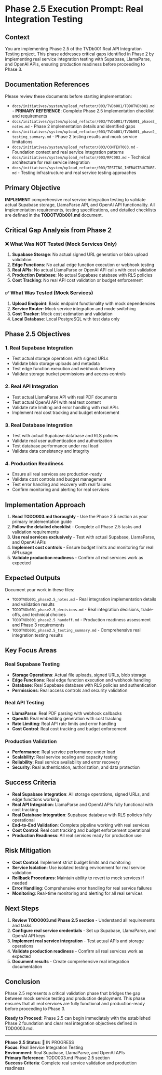 # Phase 2.5 Execution Prompt: Real Integration Testing

## Context
You are implementing Phase 2.5 of the TVDb001 Real API Integration Testing project. This phase addresses critical gaps identified in Phase 2 by implementing real service integration testing with Supabase, LlamaParse, and OpenAI APIs, ensuring production readiness before proceeding to Phase 3.

## Documentation References
Please review these documents before starting implementation:
- `docs/initiatives/system/upload_refactor/003/TVDb001/TODOTVDb001.md` - **PRIMARY REFERENCE**: Complete Phase 2.5 implementation checklist and requirements
- `docs/initiatives/system/upload_refactor/003/TVDb001/TVDb001_phase2_notes.md` - Phase 2 implementation details and identified gaps
- `docs/initiatives/system/upload_refactor/003/TVDb001/TVDb001_phase2_testing_summary.md` - Phase 2 testing results and mock service limitations
- `docs/initiatives/system/upload_refactor/003/CONTEXT003.md` - Foundation context and real service integration patterns
- `docs/initiatives/system/upload_refactor/003/RFC003.md` - Technical architecture for real service integration
- `docs/initiatives/system/upload_refactor/003/TESTING_INFRASTRUCTURE.md` - Testing infrastructure and real service testing approaches

## Primary Objective
**IMPLEMENT** comprehensive real service integration testing to validate actual Supabase storage, LlamaParse API, and OpenAI API functionality. All implementation requirements, testing specifications, and detailed checklists are defined in the **TODOTVDb001.md** document.

## Critical Gap Analysis from Phase 2

### ❌ **What Was NOT Tested (Mock Services Only)**
1. **Supabase Storage**: No actual signed URL generation or blob upload validation
2. **Edge Functions**: No actual edge function execution or webhook testing
3. **Real APIs**: No actual LlamaParse or OpenAI API calls with cost validation
4. **Production Database**: No actual Supabase database with RLS policies
5. **Cost Tracking**: No real API cost validation or budget enforcement

### ✅ **What Was Tested (Mock Services)**
1. **Upload Endpoint**: Basic endpoint functionality with mock dependencies
2. **Service Router**: Mock service integration and mode switching
3. **Cost Tracker**: Mock cost estimation and validation
4. **Local Database**: Local PostgreSQL with test data only

## Phase 2.5 Objectives

### 1. **Real Supabase Integration**
- Test actual storage operations with signed URLs
- Validate blob storage uploads and metadata
- Test edge function execution and webhook delivery
- Validate storage bucket permissions and access controls

### 2. **Real API Integration**
- Test actual LlamaParse API with real PDF documents
- Test actual OpenAI API with real text content
- Validate rate limiting and error handling with real APIs
- Implement real cost tracking and budget enforcement

### 3. **Real Database Integration**
- Test with actual Supabase database and RLS policies
- Validate real user authentication and authorization
- Test database performance under real load
- Validate data consistency and integrity

### 4. **Production Readiness**
- Ensure all real services are production-ready
- Validate cost controls and budget management
- Test error handling and recovery with real failures
- Confirm monitoring and alerting for real services

## Implementation Approach
1. **Read TODO003.md thoroughly** - Use the Phase 2.5 section as your primary implementation guide
2. **Follow the detailed checklist** - Complete all Phase 2.5 tasks and validation requirements
3. **Use real services exclusively** - Test with actual Supabase, LlamaParse, and OpenAI APIs
4. **Implement cost controls** - Ensure budget limits and monitoring for real API usage
5. **Validate production readiness** - Confirm all real services work as expected

## Expected Outputs
Document your work in these files:
- `TODOTVDb001_phase2.5_notes.md` - Real integration implementation details and validation results
- `TODOTVDb001_phase2.5_decisions.md` - Real integration decisions, trade-offs, and technical choices
- `TODOTVDb001_phase2.5_handoff.md` - Production readiness assessment and Phase 3 requirements
- `TODOTVDb001_phase2.5_testing_summary.md` - Comprehensive real integration testing results

## Key Focus Areas

### Real Supabase Testing
- **Storage Operations**: Actual file uploads, signed URLs, blob storage
- **Edge Functions**: Real edge function execution and webhook handling
- **Database**: Real Supabase database with RLS policies and authentication
- **Permissions**: Real access controls and security validation

### Real API Testing
- **LlamaParse**: Real PDF parsing with webhook callbacks
- **OpenAI**: Real embedding generation with cost tracking
- **Rate Limiting**: Real API rate limits and error handling
- **Cost Control**: Real cost tracking and budget enforcement

### Production Validation
- **Performance**: Real service performance under load
- **Scalability**: Real service scaling and capacity testing
- **Reliability**: Real service availability and error recovery
- **Security**: Real authentication, authorization, and data protection

## Success Criteria
- **Real Supabase Integration**: All storage operations, signed URLs, and edge functions working
- **Real API Integration**: LlamaParse and OpenAI APIs fully functional with cost tracking
- **Real Database Integration**: Supabase database with RLS policies fully operational
- **End-to-End Validation**: Complete pipeline working with real services
- **Cost Control**: Real cost tracking and budget enforcement operational
- **Production Readiness**: All real services ready for production use

## Risk Mitigation
- **Cost Control**: Implement strict budget limits and monitoring
- **Service Isolation**: Use isolated testing environment for real service validation
- **Rollback Procedures**: Maintain ability to revert to mock services if needed
- **Error Handling**: Comprehensive error handling for real service failures
- **Monitoring**: Real-time monitoring and alerting for all real services

## Next Steps
1. **Review TODO003.md Phase 2.5 section** - Understand all requirements and tasks
2. **Configure real service credentials** - Set up Supabase, LlamaParse, and OpenAI API keys
3. **Implement real service integration** - Test actual APIs and storage operations
4. **Validate production readiness** - Confirm all real services work as expected
5. **Document results** - Create comprehensive real integration documentation

## Conclusion
Phase 2.5 represents a critical validation phase that bridges the gap between mock service testing and production deployment. This phase ensures that all real services are fully functional and production-ready before proceeding to Phase 3.

**Ready to Proceed**: Phase 2.5 can begin immediately with the established Phase 2 foundation and clear real integration objectives defined in TODO003.md.

---

**Phase 2.5 Status**: 🔄 IN PROGRESS  
**Focus**: Real Service Integration Testing  
**Environment**: Real Supabase, LlamaParse, and OpenAI APIs  
**Primary Reference**: TODO003.md Phase 2.5 section  
**Success Criteria**: Complete real service validation and production readiness
